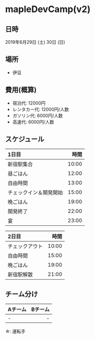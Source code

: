 # mapleDevCamp(v2)

## 日時
2019年6月29日 (土) 30日 (日)
## 場所
- 伊豆

<!--
### [リゾートイン愛までのルート](https://goo.gl/maps/GPFB2Fa4xqU8K8xz6)
-->
## 費用(概算)
- 宿泊代: 12000円
- レンタカー代: 12000円/人数
- ガソリン代: 6000円/人数
- 高速代: 6000円/人数

## スケジュール
| 1日目 | 時間 |
| :--------- | ----------: |
| 新宿駅集合       |        10:00 |
| 昼ごはん       |        12:00 |
| 自由時間       |        13:00 |
| チェックイン＆開発開始     |      15:00 |
| 晩ごはん       |        19:00 |
| 開発終了         |          22:00 |
| 宴       |       23:00 |

| 2日目 | 時間 |
| :--------- | ----------: |
| チェックアウト       |        10:00 |
| 自由時間     |      15:00 |
| 晩ごはん       |        19:00 |
| 新宿駅解散         |          21:00 |

## チーム分け
| Aチーム | Bチーム |
| :--------- | ----------: |
| - | - |
☆: 運転手
